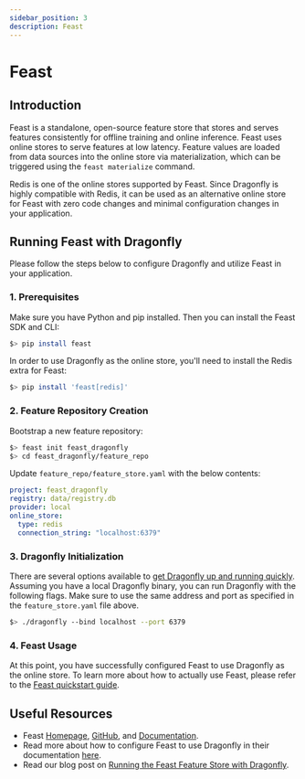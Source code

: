 ```yaml
---
sidebar_position: 3
description: Feast
---
```


# Feast

## Introduction

Feast is a standalone, open-source feature store that stores and serves features consistently for offline training and online inference.
Feast uses online stores to serve features at low latency.
Feature values are loaded from data sources into the online store via materialization, which can be triggered using the `feast materialize` command.

Redis is one of the online stores supported by Feast.
Since Dragonfly is highly compatible with Redis, it can be used as an alternative online store for Feast with zero code changes and minimal configuration changes in your application.

## Running Feast with Dragonfly

Please follow the steps below to configure Dragonfly and utilize Feast in your application.

### 1. Prerequisites

Make sure you have Python and pip installed.
Then you can install the Feast SDK and CLI:

```bash
$> pip install feast
```

In order to use Dragonfly as the online store, you'll need to install the Redis extra for Feast:

```bash
$> pip install 'feast[redis]'
```

### 2. Feature Repository Creation

Bootstrap a new feature repository:

```bash
$> feast init feast_dragonfly
$> cd feast_dragonfly/feature_repo
```

Update `feature_repo/feature_store.yaml` with the below contents:

```yaml
project: feast_dragonfly
registry: data/registry.db
provider: local
online_store:
  type: redis
  connection_string: "localhost:6379"
```

### 3. Dragonfly Initialization

There are several options available to [get Dragonfly up and running quickly](../getting-started/getting-started.md).
Assuming you have a local Dragonfly binary, you can run Dragonfly with the following flags.
Make sure to use the same address and port as specified in the `feature_store.yaml` file above.

```bash
$> ./dragonfly --bind localhost --port 6379
```

### 4. Feast Usage

At this point, you have successfully configured Feast to use Dragonfly as the online store.
To learn more about how to actually use Feast, please refer to the [Feast quickstart guide](https://docs.feast.dev/getting-started/quickstart).

## Useful Resources

- Feast [Homepage](https://feast.dev/), [GitHub](https://github.com/feast-dev/feast), and [Documentation](https://docs.feast.dev/).
- Read more about how to configure Feast to use Dragonfly in their documentation [here](https://docs.feast.dev/reference/online-stores/dragonfly).
- Read our blog post on [Running the Feast Feature Store with Dragonfly](https://www.dragonflydb.io/blog/running-the-feast-feature-store-with-dragonfly).

